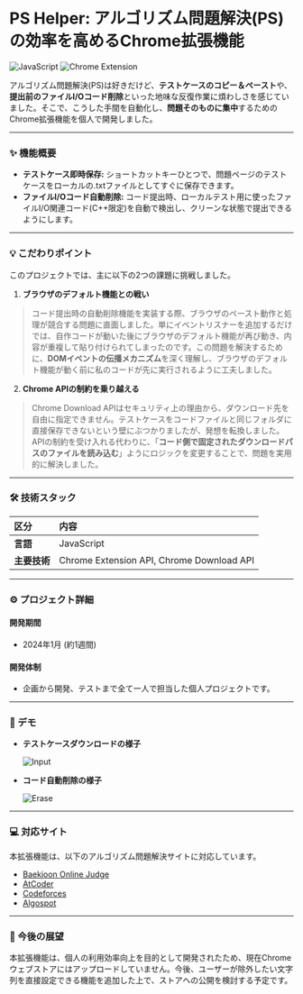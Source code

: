 # PS Helper: アルゴリズム問題解決(PS)の効率を高めるChrome拡張機能

<p align="left">
  <img src="https://img.shields.io/badge/JavaScript-F7DF1E?style=for-the-badge&logo=javascript&logoColor=black" alt="JavaScript">
  <img src="https://img.shields.io/badge/Chrome%20Extension-4285F4?style=for-the-badge&logo=googlechrome&logoColor=white" alt="Chrome Extension">
</p>

アルゴリズム問題解決(PS)は好きだけど、**テストケースのコピー＆ペースト**や、**提出前のファイルI/Oコード削除**といった地味な反復作業に煩わしさを感じていました。そこで、こうした手間を自動化し、**問題そのものに集中**するためのChrome拡張機能を個人で開発しました。

---

### ✨ 機能概要

- **テストケース即時保存:** ショートカットキーひとつで、問題ページのテストケースをローカルの.txtファイルとしてすぐに保存できます。
- **ファイルI/Oコード自動削除:** コード提出時、ローカルテスト用に使ったファイルI/O関連コード(C++限定)を自動で検出し、クリーンな状態で提出できるようにします。

---

### 💡 こだわりポイント

このプロジェクトでは、主に以下の2つの課題に挑戦しました。

1.  **ブラウザのデフォルト機能との戦い**
  > コード提出時の自動削除機能を実装する際、ブラウザのペースト動作と処理が競合する問題に直面しました。単にイベントリスナーを追加するだけでは、自作コードが動いた後にブラウザのデフォルト機能が再び動き、内容が重複して貼り付けられてしまったのです。この問題を解決するために、**DOMイベントの伝播メカニズム**を深く理解し、ブラウザのデフォルト機能が動く前に私のコードが先に実行されるように工夫しました。

2.  **Chrome APIの制約を乗り越える**
  > Chrome Download APIはセキュリティ上の理由から、ダウンロード先を自由に指定できません。テストケースをコードファイルと同じフォルダに直接保存できないという壁にぶつかりましたが、発想を転換しました。APIの制約を受け入れる代わりに、「**コード側で固定されたダウンロードパスのファイルを読み込む**」ようにロジックを変更することで、問題を実用的に解決しました。

---

### 🛠️ 技術スタック

| 区分 | 内容 |
| :--- | :--- |
| **言語** | JavaScript |
| **主要技術** | Chrome Extension API, Chrome Download API |

---

### ⚙️ プロジェクト詳細

#### 開発期間
* 2024年1月 (約1週間)

#### 開発体制
* 企画から開発、テストまで全て一人で担当した個人プロジェクトです。

---

### 📸 デモ

* **テストケースダウンロードの様子**

  ![Input](https://github.com/user-attachments/assets/6e4fa608-8105-4d7b-877f-8de88bd71678)

* **コード自動削除の様子**

  ![Erase](https://github.com/user-attachments/assets/acb18ec2-fc55-4621-a768-6181347e5674)

---

### 💻 対応サイト

本拡張機能は、以下のアルゴリズム問題解決サイトに対応しています。

- [Baekjoon Online Judge](https://www.acmicpc.net/)
- [AtCoder](https://atcoder.jp/)
- [Codeforces](https://codeforces.com/)
- [Algospot](https://algospot.com/)

---

### 📝 今後の展望

本拡張機能は、個人の利用効率向上を目的として開発されたため、現在Chromeウェブストアにはアップロードしていません。今後、ユーザーが除外したい文字列を直接設定できる機能を追加した上で、ストアへの公開を検討する予定です。

